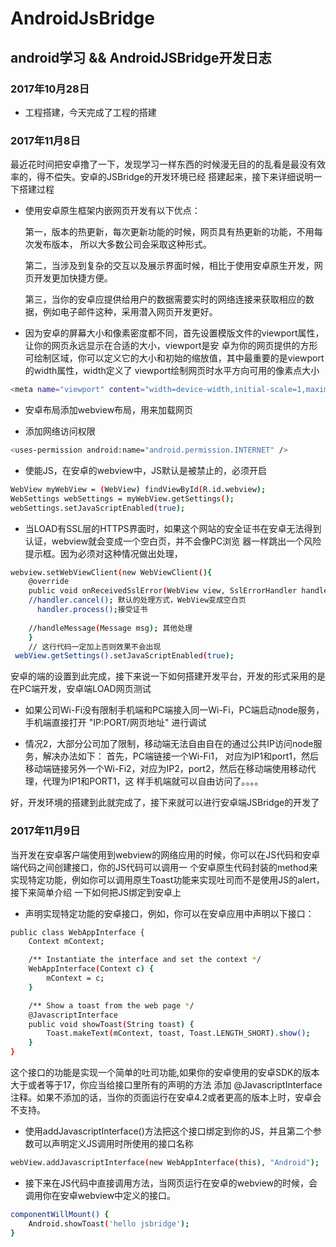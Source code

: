 # AndroidJsBridge

## android学习 && AndroidJSBridge开发日志

### 2017年10月28日

- 工程搭建，今天完成了工程的搭建

### 2017年11月8日

最近花时间把安卓撸了一下，发现学习一样东西的时候漫无目的的乱看是最没有效率的，得不偿失。安卓的JSBridge的开发环境已经
搭建起来，接下来详细说明一下搭建过程

- 使用安卓原生框架内嵌网页开发有以下优点：

  第一，版本的热更新，每次更新功能的时候，网页具有热更新的功能，不用每次发布版本， 所以大多数公司会采取这种形式。
  
  第二，当涉及到复杂的交互以及展示界面时候，相比于使用安卓原生开发，网页开发更加快捷方便。
  
  第三，当你的安卓应提供给用户的数据需要实时的网络连接来获取相应的数据，例如电子邮件这种，采用潜入网页开发更好。
 
- 因为安卓的屏幕大小和像素密度都不同，首先设置模版文件的viewport属性，让你的网页永远显示在合适的大小，viewport是安
卓为你的网页提供的方形可绘制区域，你可以定义它的大小和初始的缩放值，其中最重要的是viewport的width属性，width定义了
viewport绘制网页时水平方向可用的像素点大小

```bash
<meta name="viewport" content="width=device-width,initial-scale=1,maximum-scale=1,user-scalable=0">
```
- 安卓布局添加webview布局，用来加载网页

- <manifest>添加网络访问权限

```bash
<uses-permission android:name="android.permission.INTERNET" />
```

- 使能JS，在安卓的webview中，JS默认是被禁止的，必须开启

```bash
WebView myWebView = (WebView) findViewById(R.id.webview);
WebSettings webSettings = myWebView.getSettings();
webSettings.setJavaScriptEnabled(true);
```

- 当LOAD有SSL层的HTTPS界面时，如果这个网站的安全证书在安卓无法得到认证，webview就会变成一个空白页，并不会像PC浏览
器一样跳出一个风险提示框。因为必须对这种情况做出处理，

```bash
webview.setWebViewClient(new WebViewClient(){
    @override
    public void onReceivedSslError(WebView view, SslErrorHandler handler, SslError error){
    //handler.cancel(); 默认的处理方式，WebView变成空白页
      handler.process();接受证书
    
    //handleMessage(Message msg); 其他处理
    }
    // 这行代码一定加上否则效果不会出现  
 webView.getSettings().setJavaScriptEnabled(true); 
```

安卓的端的设置到此完成，接下来说一下如何搭建开发平台，开发的形式采用的是在PC端开发，安卓端LOAD网页测试

- 如果公司Wi-Fi没有限制手机端和PC端接入同一Wi-Fi，PC端启动node服务，手机端直接打开 "IP:PORT/网页地址" 进行调试
 
- 情况2，大部分公司加了限制，移动端无法自由自在的通过公共IP访问node服务，解决办法如下： 首先，PC端链接一个Wi-Fi1，
对应为IP1和port1，然后移动端链接另外一个Wi-Fi2，对应为IP2，port2，然后在移动端使用移动代理，代理为IP1和PORT1，这
样手机端就可以自由访问了。。。。

好，开发环境的搭建到此就完成了，接下来就可以进行安卓端JSBridge的开发了

### 2017年11月9日

当开发在安卓客户端使用到webview的网络应用的时候，你可以在JS代码和安卓端代码之间创建接口，你的JS代码可以调用一
个安卓原生代码封装的method来实现特定功能，例如你可以调用原生Toast功能来实现吐司而不是使用JS的alert，接下来简单介绍
一下如何把JS绑定到安卓上

- 声明实现特定功能的安卓接口，例如，你可以在安卓应用中声明以下接口：

```bash
public class WebAppInterface {
    Context mContext;

    /** Instantiate the interface and set the context */
    WebAppInterface(Context c) {
        mContext = c;
    }

    /** Show a toast from the web page */
    @JavascriptInterface
    public void showToast(String toast) {
        Toast.makeText(mContext, toast, Toast.LENGTH_SHORT).show();
    }
}
```

这个接口的功能是实现一个简单的吐司功能,如果你的安卓使用的安卓SDK的版本大于或者等于17，你应当给接口里所有的声明的方法
添加 @JavascriptInterface 注释。如果不添加的话，当你的页面运行在安卓4.2或者更高的版本上时，安卓会不支持。

- 使用addJavascriptInterface()方法把这个接口绑定到你的JS，并且第二个参数可以声明定义JS调用时所使用的接口名称

```bash
webView.addJavascriptInterface(new WebAppInterface(this), "Android");
```

- 接下来在JS代码中直接调用方法，当网页运行在安卓的webview的时候，会调用你在安卓webview中定义的接口。

```bash
componentWillMount() {
    Android.showToast('hello jsbridge');
}
```



